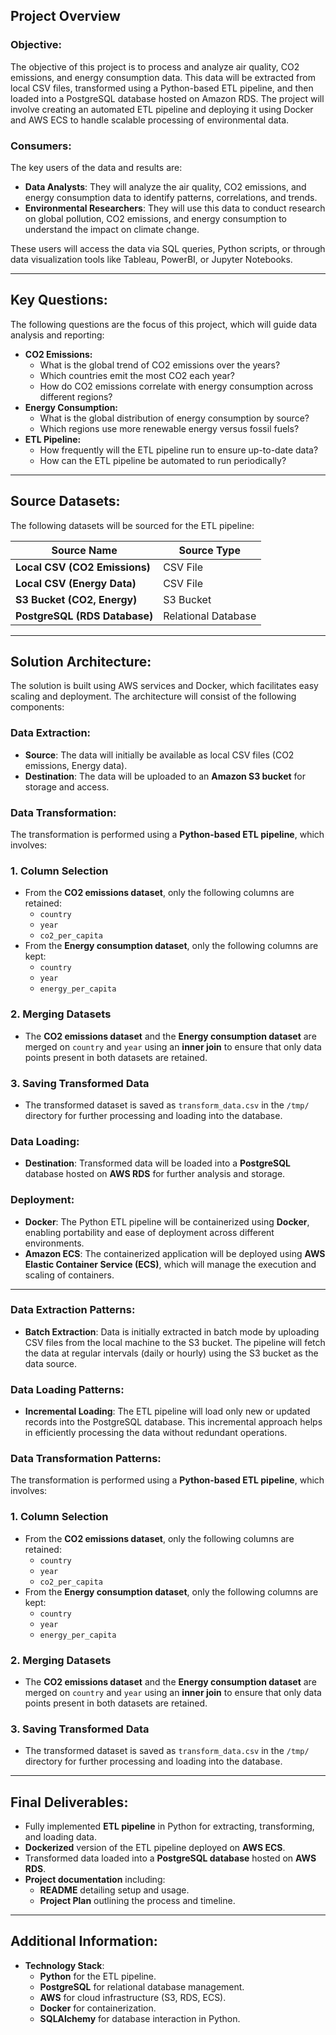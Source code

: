 ## Project Overview
### Objective:
The objective of this project is to process and analyze air quality, CO2 emissions, and energy consumption data. This data will be extracted from local CSV files, transformed using a Python-based ETL pipeline, and then loaded into a PostgreSQL database hosted on Amazon RDS. The project will involve creating an automated ETL pipeline and deploying it using Docker and AWS ECS to handle scalable processing of environmental data.

### Consumers:
The key users of the data and results are:
- **Data Analysts**: They will analyze the air quality, CO2 emissions, and energy consumption data to identify patterns, correlations, and trends.
- **Environmental Researchers**: They will use this data to conduct research on global pollution, CO2 emissions, and energy consumption to understand the impact on climate change.

These users will access the data via SQL queries, Python scripts, or through data visualization tools like Tableau, PowerBI, or Jupyter Notebooks.

---

## Key Questions:
The following questions are the focus of this project, which will guide data analysis and reporting:

- **CO2 Emissions:**
  - What is the global trend of CO2 emissions over the years?
  - Which countries emit the most CO2 each year?
  - How do CO2 emissions correlate with energy consumption across different regions?
- **Energy Consumption:**
  - What is the global distribution of energy consumption by source?
  - Which regions use more renewable energy versus fossil fuels?
- **ETL Pipeline:**
  - How frequently will the ETL pipeline run to ensure up-to-date data?
  - How can the ETL pipeline be automated to run periodically?

---

## Source Datasets:
The following datasets will be sourced for the ETL pipeline:

| Source Name              | Source Type | 
|--------------------------|-------------|
| **Local CSV (CO2 Emissions)** | CSV File    
| **Local CSV (Energy Data)**  | CSV File    
| **S3 Bucket (CO2, Energy)**  | S3 Bucket  
| **PostgreSQL (RDS Database)**| Relational Database 

---

## Solution Architecture:

The solution is built using AWS services and Docker, which facilitates easy scaling and deployment. The architecture will consist of the following components:

### Data Extraction:
- **Source**: The data will initially be available as local CSV files (CO2 emissions, Energy data).
- **Destination**: The data will be uploaded to an **Amazon S3 bucket** for storage and access.

### Data Transformation:
The transformation is performed using a **Python-based ETL pipeline**, which involves:
### 1. Column Selection  
- From the **CO2 emissions dataset**, only the following columns are retained:  
  - `country`  
  - `year`  
  - `co2_per_capita`  
- From the **Energy consumption dataset**, only the following columns are kept:  
  - `country`  
  - `year`  
  - `energy_per_capita`  

### 2. Merging Datasets  
- The **CO2 emissions dataset** and the **Energy consumption dataset** are merged on `country` and `year` using an **inner join** to ensure that only data points present in both datasets are retained.  

### 3. Saving Transformed Data  
- The transformed dataset is saved as `transform_data.csv` in the `/tmp/` directory for further processing and loading into the database.  

### Data Loading:
- **Destination**: Transformed data will be loaded into a **PostgreSQL** database hosted on **AWS RDS** for further analysis and storage.

### Deployment:
- **Docker**: The Python ETL pipeline will be containerized using **Docker**, enabling portability and ease of deployment across different environments.
- **Amazon ECS**: The containerized application will be deployed using **AWS Elastic Container Service (ECS)**, which will manage the execution and scaling of containers.

---
### Data Extraction Patterns:
- **Batch Extraction**: Data is initially extracted in batch mode by uploading CSV files from the local machine to the S3 bucket. The pipeline will fetch the data at regular intervals (daily or hourly) using the S3 bucket as the data source.

### Data Loading Patterns:
- **Incremental Loading**: The ETL pipeline will load only new or updated records into the PostgreSQL database. This incremental approach helps in efficiently processing the data without redundant operations.

### Data Transformation Patterns:
The transformation is performed using a **Python-based ETL pipeline**, which involves:
### 1. Column Selection  
- From the **CO2 emissions dataset**, only the following columns are retained:  
  - `country`  
  - `year`  
  - `co2_per_capita`  
- From the **Energy consumption dataset**, only the following columns are kept:  
  - `country`  
  - `year`  
  - `energy_per_capita`  

### 2. Merging Datasets  
- The **CO2 emissions dataset** and the **Energy consumption dataset** are merged on `country` and `year` using an **inner join** to ensure that only data points present in both datasets are retained.  

### 3. Saving Transformed Data  
- The transformed dataset is saved as `transform_data.csv` in the `/tmp/` directory for further processing and loading into the database.  

---

## Final Deliverables:
- Fully implemented **ETL pipeline** in Python for extracting, transforming, and loading data.
- **Dockerized** version of the ETL pipeline deployed on **AWS ECS**.
- Transformed data loaded into a **PostgreSQL database** hosted on **AWS RDS**.
- **Project documentation** including:
  - **README** detailing setup and usage.
  - **Project Plan** outlining the process and timeline.


---

## Additional Information:
- **Technology Stack**:
  - **Python** for the ETL pipeline.
  - **PostgreSQL** for relational database management.
  - **AWS** for cloud infrastructure (S3, RDS, ECS).
  - **Docker** for containerization.
  - **SQLAlchemy** for database interaction in Python.
